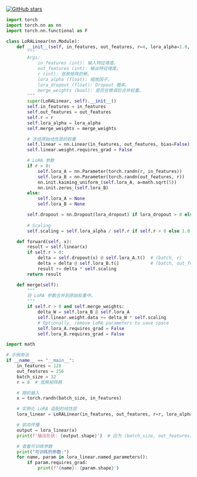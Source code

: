 [![GitHub stars](https://img.shields.io/github/stars/InuyashaYang/AIDIY?style=social)](https://github.com/InuyashaYang/AIDIY)
```python
import torch
import torch.nn as nn
import torch.nn.functional as F

class LoRALinear(nn.Module):
    def __init__(self, in_features, out_features, r=4, lora_alpha=1.0, lora_dropout=0.0, merge_weights=True):
        """
        Args:
            in_features (int): 输入特征维度。
            out_features (int): 输出特征维度。
            r (int): 低秩矩阵的秩。
            lora_alpha (float): 缩放因子。
            lora_dropout (float): Dropout 概率。
            merge_weights (bool): 是否在微调后合并权重。
        """
        super(LoRALinear, self).__init__()
        self.in_features = in_features
        self.out_features = out_features
        self.r = r
        self.lora_alpha = lora_alpha
        self.merge_weights = merge_weights

        # 冻结原始线性层的权重
        self.linear = nn.Linear(in_features, out_features, bias=False)
        self.linear.weight.requires_grad = False

        # LoRA 参数
        if r > 0:
            self.lora_A = nn.Parameter(torch.randn(r, in_features))
            self.lora_B = nn.Parameter(torch.randn(out_features, r))
            nn.init.kaiming_uniform_(self.lora_A, a=math.sqrt(5))
            nn.init.zeros_(self.lora_B)
        else:
            self.lora_A = None
            self.lora_B = None

        self.dropout = nn.Dropout(lora_dropout) if lora_dropout > 0 else nn.Identity()
        
        # Scaling
        self.scaling = self.lora_alpha / self.r if self.r > 0 else 1.0

    def forward(self, x):
        result = self.linear(x)
        if self.r > 0:
            delta = self.dropout(x) @ self.lora_A.t()  # (batch, r)
            delta = delta @ self.lora_B.t()            # (batch, out_features)
            result += delta * self.scaling
        return result

    def merge(self):
        """
        将 LoRA 参数合并到原始权重中。
        """
        if self.r > 0 and self.merge_weights:
            delta_W = self.lora_B @ self.lora_A
            self.linear.weight.data += delta_W * self.scaling
            # Optionally, remove LoRA parameters to save space
            self.lora_A.requires_grad = False
            self.lora_B.requires_grad = False

import math

# 示例用法
if __name__ == "__main__":
    in_features = 128
    out_features = 256
    batch_size = 32
    r = 8  # 低秩矩阵秩

    # 随机输入
    x = torch.randn(batch_size, in_features)

    # 实例化 LoRA 适配的线性层
    lora_linear = LoRALinear(in_features, out_features, r=r, lora_alpha=1.0, lora_dropout=0.1)

    # 前向传播
    output = lora_linear(x)
    print(f'输出形状: {output.shape}')  # 应为 (batch_size, out_features)

    # 查看可训练参数
    print("可训练的参数:")
    for name, param in lora_linear.named_parameters():
        if param.requires_grad:
            print(f'{name}: {param.shape}')
```

<script src="https://giscus.app/client.js"
        data-repo="InuyashaYang/AIDIY"
        data-repo-id="R_kgDOM1VVTQ"
        data-category="Announcements"
        data-category-id="DIC_kwDOM1VVTc4Ckls_"
        data-mapping="pathname"
        data-strict="0"
        data-reactions-enabled="1"
        data-emit-metadata="0"
        data-input-position="bottom"
        data-theme="preferred_color_scheme"
        data-lang="zh-CN"
        crossorigin="anonymous"
        async>
</script>
